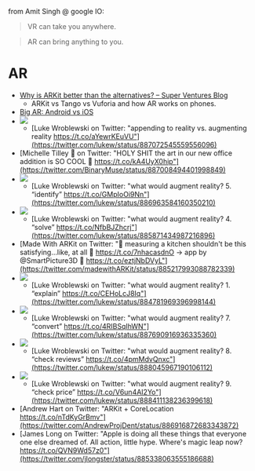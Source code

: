 from Amit Singh @ google IO:
> VR can take you anywhere.

> AR can bring anything to you.


# AR
- [Why is ARKit better than the alternatives? – Super Ventures Blog](https://medium.com/super-ventures-blog/why-is-arkit-better-than-the-alternatives-af8871889d6a)
  - ARKit vs Tango vs Vuforia and how AR works on phones.
- [Big AR: Android vs iOS](https://medium.com/@kevinmise/big-ar-android-vs-ios-3a683579eec8)
- ![](https://pbs.twimg.com/media/DE-DxppUIAAfutQ.jpg)
  - [Luke Wroblewski on Twitter: "appending to reality vs. augmenting reality https://t.co/aYewrKEuVU"](https://twitter.com/lukew/status/887072545559556096)
- [Michelle Tilley 🌈 on Twitter: "HOLY SHIT the art in our new office addition is SO COOL 🎨 https://t.co/kA4UyX0hip"](https://twitter.com/BinaryMuse/status/887008494401998849)
- ![](https://pbs.twimg.com/media/DE8grNdV0AAse0l.jpg)
  - [Luke Wroblewski on Twitter: "what would augment reality? 5. “identify” https://t.co/GMpIoOi9Nn"](https://twitter.com/lukew/status/886963584160350210)
- ![](https://pbs.twimg.com/media/DEs_X0eVYAA1F0L.jpg)
  - [Luke Wroblewski on Twitter: "what would augment reality? 4. “solve” https://t.co/NfbBJZhcrj"](https://twitter.com/lukew/status/885871434987216896)
- [Made With ARKit on Twitter: "🤔 measuring a kitchen shouldn't be this satisfying...like, at all 🤔 https://t.co/7nhacasdnO → app by @SmartPicture3D 📏 https://t.co/eztjNbDVyL"](https://twitter.com/madewithARKit/status/885217993088782339)
- ![](https://pbs.twimg.com/media/DEdggmGUwAQrPX3.jpg)
  - [Luke Wroblewski on Twitter: "what would augment reality? 1. “explain” https://t.co/CEHoLcJ8Iq"](https://twitter.com/lukew/status/884781969396998144)
- ![](https://pbs.twimg.com/media/DFG2Lr7VwAARBkp.jpg)
  - [Luke Wroblewski on Twitter: "what would augment reality? 7. “convert” https://t.co/4RIBSqIhWN"](https://twitter.com/lukew/status/887690916936335360)
- ![](https://pbs.twimg.com/media/DFL5AtBUAAIUkVe.jpg)
  - [Luke Wroblewski on Twitter: "what would augment reality? 8. “check reviews” https://t.co/4pmMdvQnxc"](https://twitter.com/lukew/status/888045967190106112)
- ![](https://pbs.twimg.com/media/DFRFOAFV0AITdSb.jpg)
  - [Luke Wroblewski on Twitter: "what would augment reality? 9. “check price” https://t.co/V6un4AI2Yo"](https://twitter.com/lukew/status/888411138236399618)
- [Andrew Hart on Twitter: "ARKit + CoreLocation https://t.co/nTdKyGrBmv"](https://twitter.com/AndrewProjDent/status/886916872683343872)
- [James Long on Twitter: "Apple is doing all these things that everyone one else dreamed of. All action, little hype. Where's magic leap now? https://t.co/QVN9Wd57z0"](https://twitter.com/jlongster/status/885338063555186688)